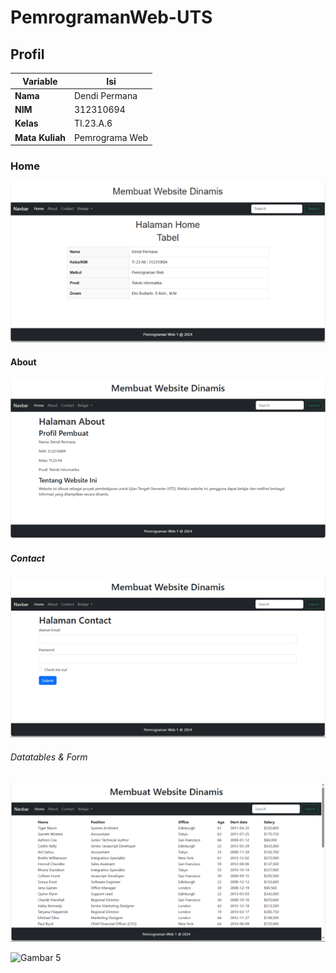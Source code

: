 # PemrogramanWeb-UTS

## Profil

| Variable        | Isi            |
| --------------- | -------------- |
| **Nama**        | Dendi Permana  |
| **NIM**         | 312310694      |
| **Kelas**       | TI.23.A.6      |
| **Mata Kuliah** | Pemrograma Web |

### Home

![Gambar 1](Screenshot/ss1.png)

#### About

![Gambar 2](Screenshot/ss2.png)

##### Contact

![Gambar 3](Screenshot/ss3.png)

###### Datatables & Form

![Gambar 4](Screenshot/ss4.png)

![Gambar 5](Screenahot/ss5.png)
